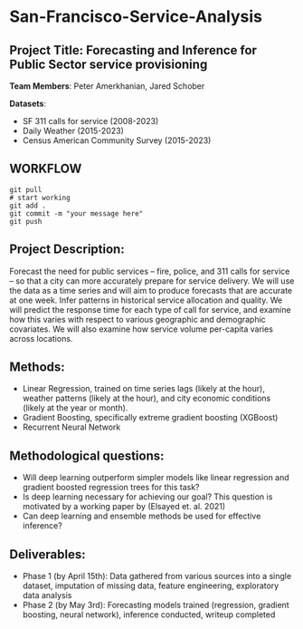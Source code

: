 # San-Francisco-Service-Analysis

## Project Title: Forecasting and Inference for Public Sector service provisioning

**Team Members**: Peter Amerkhanian, Jared Schober

**Datasets**:
- SF 311 calls for service (2008-2023)
- Daily Weather (2015-2023)
- Census American Community Survey (2015-2023)
## WORKFLOW

```
git pull
# start working
git add .
git commit -m "your message here"
git push
```

## Project Description:
Forecast the need for public services – fire, police, and 311 calls for service – so that a city can more accurately prepare for service delivery. We will use the data as a time series and will aim to produce forecasts that are accurate at one week.
Infer patterns in historical service allocation and quality. We will predict the response time for each type of call for service, and examine how this varies with respect to various geographic and demographic covariates. We will also examine how service volume per-capita varies across locations.


## Methods:
- Linear Regression, trained on time series lags (likely at the hour), weather patterns (likely at the hour), and city economic conditions (likely at the year or month).
- Gradient Boosting, specifically extreme gradient boosting (XGBoost)
- Recurrent Neural Network

## Methodological questions:
- Will deep learning outperform simpler models like linear regression and gradient boosted regression trees for this task?
- Is deep learning necessary for achieving our goal? This question is motivated by a working paper by (Elsayed et. al. 2021)
- Can deep learning and ensemble methods be used for effective inference?

## Deliverables:
- Phase 1 (by April 15th): Data gathered from various sources into a single dataset, imputation of missing data, feature engineering, exploratory data analysis
- Phase 2 (by May 3rd): Forecasting models trained (regression, gradient boosting, neural network), inference conducted, writeup completed
